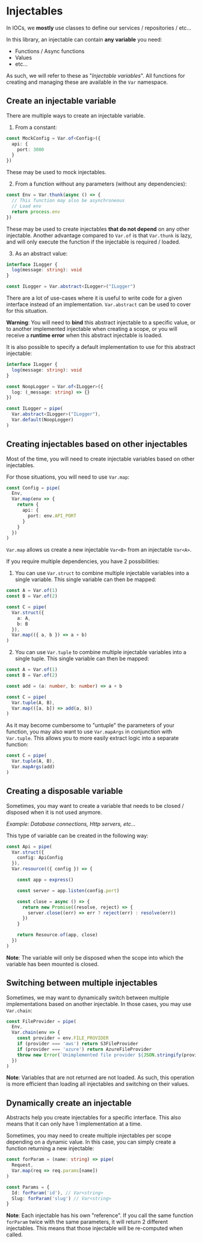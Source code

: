 # Injectables

In IOCs, we **mostly** use classes to define our services / repositories / etc...

In this library, an injectable can contain **any variable** you need:

- Functions / Async functions
- Values
- etc...

As such, we will refer to these as "*Injectable variables*".
All functions for creating and managing these are available in the `Var` namespace.

## Create an injectable variable

There are multiple ways to create an injectable variable.

1. From a constant:

```ts
const MockConfig = Var.of<Config>({
  api: {
    port: 3000
  }
})
```

These may be used to mock injectables.

2. From a function without any parameters (without any dependencies):

```ts
const Env = Var.thunk(async () => {
  // This function may also be asynchroneous
  // Load env
  return process.env
})
```

These may be used to create injectables **that do not depend** on any other injectable.
Another advantage compared to `Var.of` is that `Var.thunk` is lazy, and will only execute the function if the injectable is required / loaded.

3. As an abstract value:

```ts
interface ILogger {
  log(message: string): void
}

const ILogger = Var.abstract<ILogger>("ILogger")
```

There are a lot of use-cases where it is useful to write code for a given interface instead of an implementation. `Var.abstract` can be used to cover for this situation.

**Warning**: You will need to **bind** this abstract injectable to a specific value, or to another implemented injectable when creating a scope, or you will receive a **runtime error** when this abstract injectable is loaded.

It is also possible to specify a default implementation to use for this abstract injectable:

```ts
interface ILogger {
  log(message: string): void
}

const NoopLogger = Var.of<ILogger>({
  log: (_message: string) => {}
})

const ILogger = pipe(
  Var.abstract<ILogger>("ILogger"),
  Var.default(NoopLogger)
)
```

## Creating injectables based on other injectables

Most of the time, you will need to create injectable variables based on other injectables.

For those situations, you will need to use `Var.map`:

```ts
const Config = pipe(
  Env,
  Var.map(env => {
    return {
      api: {
        port: env.API_PORT
      }
    }
  })
)
```

`Var.map` allows us create a new injectable `Var<B>` from an injectable `Var<A>`.

If you require multiple dependencies, you have 2 possibilities:

1. You can use `Var.struct` to combine multiple injectable variables into a single variable. This single variable can then be mapped:

```ts
const A = Var.of(1)
const B = Var.of(2)

const C = pipe(
  Var.struct({
    a: A,
    b: B
  }),
  Var.map(({ a, b }) => a + b)
)
```

2. You can use `Var.tuple` to combine multiple injectable variables into a single tuple. This single variable can then be mapped:

```ts
const A = Var.of(1)
const B = Var.of(2)

const add = (a: number, b: number) => a + b

const C = pipe(
  Var.tuple(A, B),
  Var.map(([a, b]) => add(a, b))
)
```

As it may become cumbersome to "untuple" the parameters of your function, you may also want to use `Var.mapArgs` in conjunction with `Var.tuple`. This allows you to more easily extract logic into a separate function:

```ts
const C = pipe(
  Var.tuple(A, B),
  Var.mapArgs(add)
)
```

## Creating a disposable variable

Sometimes, you may want to create a variable that needs to be closed / disposed when it is not used anymore.

*Example: Database connections, Http servers, etc...*

This type of variable can be created in the following way:

```ts
const Api = pipe(
  Var.struct({
    config: ApiConfig
  }),
  Var.resource(({ config }) => {

    const app = express()

    const server = app.listen(config.port)

    const close = async () => {
      return new Promise((resolve, reject) => {
        server.close((err) => err ? reject(err) : resolve(err))
      })
    }

    return Resource.of(app, close)
  })
)
```

**Note**: The variable will only be disposed when the scope into which the variable has been mounted is closed.

## Switching between multiple injectables

Sometimes, we may want to dynamically switch between multiple implementations based on another injectable.
In those cases, you may use `Var.chain`:

```ts
const FileProvider = pipe(
  Env,
  Var.chain(env => {
    const provider = env.FILE_PROVIDER
    if (provider === 'aws') return S3FileProvider
    if (provider === 'azure') return AzureFileProvider 
    throw new Error(`Unimplemented file provider ${JSON.stringify(provider)}`)
  })
)
```

**Note**: Variables that are not returned are not loaded. As such, this operation is more efficient than loading all injectables and switching on their values.

## Dynamically create an injectable

Abstracts help you create injectables for a specific interface. This also means that it can only have 1 implementation at a time.

Sometimes, you may need to create multiple injectables per scope depending on a dynamic value.
In this case, you can simply create a function returning a new injectable:

```ts
const forParam = (name: string) => pipe(
  Request,
  Var.map(req => req.params[name])
)

const Params = {
  Id: forParam('id'), // Var<string>
  Slug: forParam('slug') // Var<string>
}
```

**Note**: Each injectable has his own "reference". If you call the same function `forParam` twice with the same parameters, it will return 2 different injectables. This means that those injectable will be re-computed when called.
